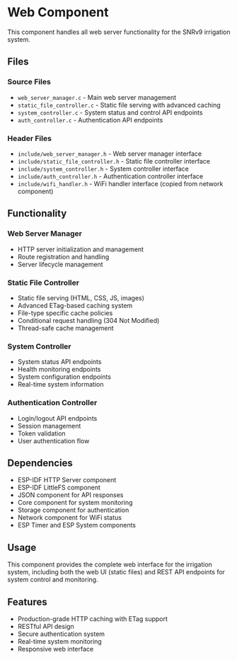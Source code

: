 # Web Component

This component handles all web server functionality for the SNRv9 irrigation system.

## Files

### Source Files
- `web_server_manager.c` - Main web server management
- `static_file_controller.c` - Static file serving with advanced caching
- `system_controller.c` - System status and control API endpoints
- `auth_controller.c` - Authentication API endpoints

### Header Files
- `include/web_server_manager.h` - Web server manager interface
- `include/static_file_controller.h` - Static file controller interface
- `include/system_controller.h` - System controller interface
- `include/auth_controller.h` - Authentication controller interface
- `include/wifi_handler.h` - WiFi handler interface (copied from network component)

## Functionality

### Web Server Manager
- HTTP server initialization and management
- Route registration and handling
- Server lifecycle management

### Static File Controller
- Static file serving (HTML, CSS, JS, images)
- Advanced ETag-based caching system
- File-type specific cache policies
- Conditional request handling (304 Not Modified)
- Thread-safe cache management

### System Controller
- System status API endpoints
- Health monitoring endpoints
- System configuration endpoints
- Real-time system information

### Authentication Controller
- Login/logout API endpoints
- Session management
- Token validation
- User authentication flow

## Dependencies
- ESP-IDF HTTP Server component
- ESP-IDF LittleFS component
- JSON component for API responses
- Core component for system monitoring
- Storage component for authentication
- Network component for WiFi status
- ESP Timer and ESP System components

## Usage
This component provides the complete web interface for the irrigation system, including both the web UI (static files) and REST API endpoints for system control and monitoring.

## Features
- Production-grade HTTP caching with ETag support
- RESTful API design
- Secure authentication system
- Real-time system monitoring
- Responsive web interface
